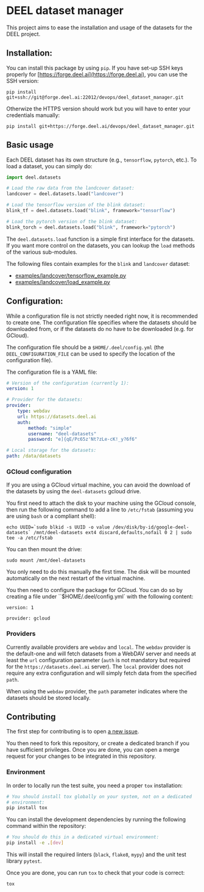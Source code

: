 # DEEL dataset manager

This project aims to ease the installation and usage of the datasets for the DEEL
project.

## Installation:

You can install this package by using `pip`. If you have set-up SSH keys properly
for [https://forge.deel.ai](https://forge.deel.ai), you can use the SSH version:

```
pip install git+ssh://git@forge.deel.ai:22012/devops/deel_dataset_manager.git
```

Otherwize the HTTPS version should work but you will have to enter your credentials
manually:

```
pip install git+https://forge.deel.ai/devops/deel_dataset_manager.git
```


## Basic usage

Each DEEL dataset has its own structure (e.g., `tensorflow`, `pytorch`, etc.). To load
a dataset, you can simply do:

```python
import deel.datasets

# Load the raw data from the landcover dataset:
landcover = deel.datasets.load("landcover")

# Load the tensorflow version of the blink dataset:
blink_tf = deel.datasets.load("blink", framework="tensorflow")

# Load the pytorch version of the blink dataset:
blink_torch = deel.datasets.load("blink", framework="pytorch")
```

The `deel.datasets.load` function is a simple first interface for the datasets. If you
want more control on the datasets, you can lookup the `load` methods of the various
sub-modules.

The following files contain examples for the `blink` and `landcover` dataset:

- [examples/landcover/tensorflow_example.py](examples/landcover/tensorflow_example.py)
- [examples/landcover/load_example.py](examples/landcover/load_example.py)

## Configuration:

While a configuration file is not strictly needed right now, it is recommended to create
one. The configuration file specifies where the datasets should be downloaded from, or
if the datasets do no have to be downloaded (e.g. for GCloud).

The configuration file should be a `$HOME/.deel/config.yml` (the `DEEL_CONFIGURATION_FILE`
can be used to specify the location of the configuration file).

The configuration file is a YAML file:

```yaml
# Version of the configuration (currently 1):
version: 1

# Provider for the datasets:
provider:
    type: webdav
    url: https://datasets.deel.ai
    auth:
        method: "simple"
        username: "deel-datasets"
        password: "e]{qE/Pc65z'Nt?zLe-cK!_y?6f6"

# Local storage for the datasets:
path: /data/datasets
```

### GCloud configuration

If you are using a GCloud virtual machine, you can avoid the download of the datasets
by using the `deel-datasets` gcloud drive.

You first need to attach the disk to your machine using the GCloud console, then run
the following command to add a line to `/etc/fstab` (assuming you are using `bash` or
a compliant shell):

```
echo UUID=`sudo blkid -s UUID -o value /dev/disk/by-id/google-deel-datasets` /mnt/deel-datasets ext4 discard,defaults,nofail 0 2 | sudo tee -a /etc/fstab
```

You can then mount the drive:

```
sudo mount /mnt/deel-datasets
```

You only need to do this manually the first time. The disk will be mounted automatically on the next
restart of the virtual machine.

You then need to configure the package for GCloud. You can do so by creating a
file under ``$HOME/.deel/config.yml` with the following content:

```
version: 1

provider: gcloud
```

### Providers

Currently available providers are `webdav` and `local`. The `webdav` provider is the
default-one and will fetch datasets from a WebDAV server and needs at least the `url`
configuration parameter (`auth` is not mandatory but required for the `https://datasets.deel.ai`
server). The `local` provider does not require any extra configuration and will simply
fetch data from the specified `path`.

When using the `webdav` provider, the `path` parameter indicates where the datasets
should be stored locally.


## Contributing

The first step for contributing is to open
[a new issue](https://forge.deel.ai/DevOps/deel_dataset_manager/issues/new).

You then need to fork this repository, or create a dedicated branch if you have
sufficient privileges.
Once you are done, you can open a merge request for your changes to be integrated
in this repository.

### Environment

In order to locally run the test suite, you need a proper `tox` installation:

```bash
# You should install tox globally on your system, not on a dedicated
# environment:
pip install tox
```

You can install the development dependencies by running the following
command within the repository:

```bash
# You should do this in a dedicated virtual environment:
pip install -e .[dev]
```

This will install the required linters (`black`, `flake8`, `mypy`) and the
unit test library `pytest`.

Once you are done, you can run `tox` to check that your code is correct:

```
tox
```
